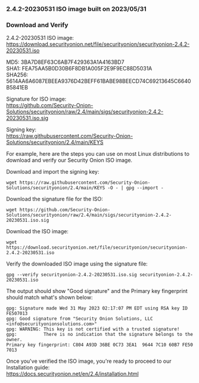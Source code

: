 ### 2.4.2-20230531 ISO image built on 2023/05/31



### Download and Verify

2.4.2-20230531 ISO image:  
https://download.securityonion.net/file/securityonion/securityonion-2.4.2-20230531.iso

MD5: 3BA7D8EF63C6AB7F429363A1A4163BD7  
SHA1: FEA75AA5B0D30B6F8DB1A005F2E9F9EC88D5031A  
SHA256: 5614AA6A6087EBEEA9376D42BEFF61BABE98BEECD74C69213645C6640B5841EB 

Signature for ISO image:  
https://github.com/Security-Onion-Solutions/securityonion/raw/2.4/main/sigs/securityonion-2.4.2-20230531.iso.sig

Signing key:  
https://raw.githubusercontent.com/Security-Onion-Solutions/securityonion/2.4/main/KEYS  

For example, here are the steps you can use on most Linux distributions to download and verify our Security Onion ISO image.

Download and import the signing key:  
```
wget https://raw.githubusercontent.com/Security-Onion-Solutions/securityonion/2.4/main/KEYS -O - | gpg --import -  
```

Download the signature file for the ISO:  
```
wget https://github.com/Security-Onion-Solutions/securityonion/raw/2.4/main/sigs/securityonion-2.4.2-20230531.iso.sig
```

Download the ISO image:  
```
wget https://download.securityonion.net/file/securityonion/securityonion-2.4.2-20230531.iso
```

Verify the downloaded ISO image using the signature file:  
```
gpg --verify securityonion-2.4.2-20230531.iso.sig securityonion-2.4.2-20230531.iso
```

The output should show "Good signature" and the Primary key fingerprint should match what's shown below:
```
gpg: Signature made Wed 31 May 2023 02:17:07 PM EDT using RSA key ID FE507013
gpg: Good signature from "Security Onion Solutions, LLC <info@securityonionsolutions.com>"
gpg: WARNING: This key is not certified with a trusted signature!
gpg:          There is no indication that the signature belongs to the owner.
Primary key fingerprint: C804 A93D 36BE 0C73 3EA1  9644 7C10 60B7 FE50 7013
```

Once you've verified the ISO image, you're ready to proceed to our Installation guide:  
https://docs.securityonion.net/en/2.4/installation.html